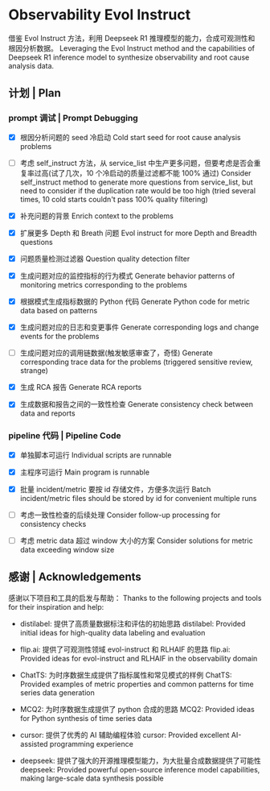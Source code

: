 # Observability Evol Instruct

借鉴 Evol Instruct 方法，利用 Deepseek R1 推理模型的能力，合成可观测性和根因分析数据。
Leveraging the Evol Instruct method and the capabilities of Deepseek R1 inference model to synthesize observability and root cause analysis data.

## 计划 | Plan

### prompt 调试 | Prompt Debugging

- [x] 根因分析问题的 seed 冷启动
    Cold start seed for root cause analysis problems

- [ ] 考虑 self_instruct 方法，从 service_list 中生产更多问题，但要考虑是否会重复率过高(试了几次，10 个冷启动的质量过滤都不能 100% 通过)
   Consider self_instruct method to generate more questions from service_list, but need to consider if the duplication rate would be too high (tried several times, 10 cold starts couldn't pass 100% quality filtering)

- [x] 补充问题的背景
    Enrich context to the problems

- [x] 扩展更多 Depth 和 Breath 问题
    Evol instruct for more Depth and Breadth questions

- [x] 问题质量检测过滤器
    Question quality detection filter

- [x] 生成问题对应的监控指标的行为模式
    Generate behavior patterns of monitoring metrics corresponding to the problems

- [x] 根据模式生成指标数据的 Python 代码
    Generate Python code for metric data based on patterns

- [x] 生成问题对应的日志和变更事件
    Generate corresponding logs and change events for the problems

- [ ] 生成问题对应的调用链数据(触发敏感审查了，奇怪)
   Generate corresponding trace data for the problems (triggered sensitive review, strange)

- [x] 生成 RCA 报告
    Generate RCA reports

- [x] 生成数据和报告之间的一致性检查
    Generate consistency check between data and reports

### pipeline 代码 | Pipeline Code

- [x] 单独脚本可运行
    Individual scripts are runnable

- [x] 主程序可运行
    Main program is runnable

- [x] 批量 incident/metric 要按 id 存储文件，方便多次运行
    Batch incident/metric files should be stored by id for convenient multiple runs

- [ ] 考虑一致性检查的后续处理
   Consider follow-up processing for consistency checks

- [ ] 考虑 metric data 超过 window 大小的方案
   Consider solutions for metric data exceeding window size

## 感谢 | Acknowledgements

感谢以下项目和工具的启发与帮助：
Thanks to the following projects and tools for their inspiration and help:

- distilabel: 提供了高质量数据标注和评估的初始思路
  distilabel: Provided initial ideas for high-quality data labeling and evaluation

- flip.ai: 提供了可观测性领域 evol-instruct 和 RLHAIF 的思路
  flip.ai: Provided ideas for evol-instruct and RLHAIF in the observability domain

- ChatTS: 为时序数据生成提供了指标属性和常见模式的样例
  ChatTS: Provided examples of metric properties and common patterns for time series data generation

- MCQ2: 为时序数据生成提供了 python 合成的思路
  MCQ2: Provided ideas for Python synthesis of time series data

- cursor: 提供了优秀的 AI 辅助编程体验
  cursor: Provided excellent AI-assisted programming experience

- deepseek: 提供了强大的开源推理模型能力，为大批量合成数据提供了可能性
  deepseek: Provided powerful open-source inference model capabilities, making large-scale data synthesis possible
